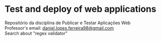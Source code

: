 # Test and deploy of web applications
Repositório da disciplina de Publicar e Testar Aplicações Web
<br>
Professor's email: daniel.lopes.ferreira98@gmail.com
<br>
Search about "regex validator"

